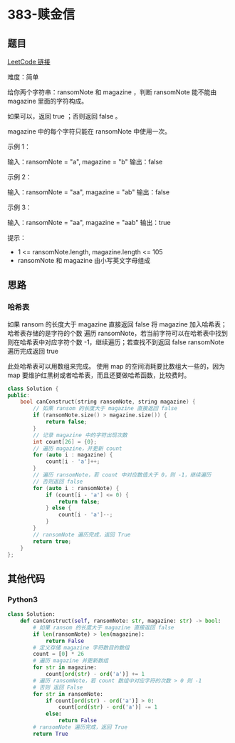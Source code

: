 # 383-赎金信

## 题目

[LeetCode 链接](https://leetcode.cn/problems/ransom-note/)

难度：简单

给你两个字符串：ransomNote 和 magazine ，判断 ransomNote 能不能由 magazine 里面的字符构成。

如果可以，返回 true ；否则返回 false 。

magazine 中的每个字符只能在 ransomNote 中使用一次。

示例 1：

输入：ransomNote = "a", magazine = "b"
输出：false

示例 2：

输入：ransomNote = "aa", magazine = "ab"
输出：false

示例 3：

输入：ransomNote = "aa", magazine = "aab"
输出：true

提示：

- 1 <= ransomNote.length, magazine.length <= 105
- ransomNote 和 magazine 由小写英文字母组成

## 思路

### 哈希表

如果 ransom 的长度大于 magazine 直接返回 false
将 magazine 加入哈希表；哈希表存储的是字符的个数
遍历 ransomNote，若当前字符可以在哈希表中找到则在哈希表中对应字符个数 -1，继续遍历；若查找不到返回 false
ransomNote 遍历完成返回 true

此处哈希表可以用数组来完成。
使用 map 的空间消耗要比数组大一些的，因为 map 要维护红黑树或者哈希表，而且还要做哈希函数，比较费时。

``` cpp
class Solution {
public:
    bool canConstruct(string ransomNote, string magazine) {
        // 如果 ransom 的长度大于 magazine 直接返回 false
        if (ransomNote.size() > magazine.size()) {
            return false;
        }
        // 记录 magazine 中的字符出现次数
        int count[26] = {0};
        // 遍历 magazine，并更新 count
        for (auto i : magazine) {
            count[i - 'a']++;
        }
        // 遍历 ransomNote，若 count 中对应数值大于 0，则 -1，继续遍历
        // 否则返回 false
        for (auto i : ransomNote) {
            if (count[i - 'a'] <= 0) {
                return false;
            } else {
                count[i - 'a']--;
            }
        }
        // ransomNote 遍历完成，返回 True
        return true;
    }
};
```

## 其他代码

### Python3

``` python
class Solution:
    def canConstruct(self, ransomNote: str, magazine: str) -> bool:
        # 如果 ransom 的长度大于 magazine 直接返回 false
        if len(ransomNote) > len(magazine):
            return False
        # 定义存储 magazine 字符数目的数组
        count = [0] * 26
        # 遍历 magazine 并更新数组
        for str in magazine:
            count[ord(str) - ord('a')] += 1
        # 遍历 ransomNote，若 count 数组中对应字符的次数 > 0 则 -1
        # 否则 返回 False
        for str in ransomNote:
            if count[ord(str) - ord('a')] > 0:
                count[ord(str) - ord('a')] -= 1
            else:
                return False
        # ransomNote 遍历完成，返回 True
        return True
```
